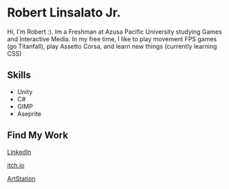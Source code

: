 # Robert Linsalato Jr.
Hi, I'm Robert :). Im a Freshman at Azusa Pacific University studying Games and Interactive Media. In my free time, I like to play movement FPS games (go Titanfall), play Assetto Corsa, and learn new things (currently learning CSS)

## Skills
- Unity
- C#
- GIMP
- Aseprite

## Find My Work
[LinkedIn](https://www.linkedin.com/in/robert-linsalato-jr/)

[itch.io](https://thatfish4261.itch.io)

[ArtStation](https://www.artstation.com/robertlinsalato)



<!---
ThatFish4261/ThatFish4261 is a ✨ special ✨ repository because its `README.md` (this file) appears on your GitHub profile.
You can click the Preview link to take a look at your changes.
--->
